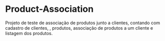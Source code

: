 # Product-Association
Projeto de teste de associação de produtos junto a clientes, contando com cadastro de clientes, , produtos, associação de produtos a um cliente e listagem dos produtos.

